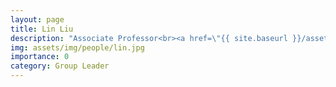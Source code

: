 ```yaml
---
layout: page
title: Lin Liu
description: "Associate Professor<br><a href=\"{{ site.baseurl }}/assets/pdf/cv_linliu.pdf\">Curriculum Vitae</a>"
img: assets/img/people/lin.jpg
importance: 0
category: Group Leader
---
```

